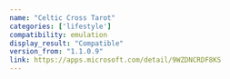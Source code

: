 ```yaml
---
name: "Celtic Cross Tarot"
categories: ['lifestyle']
compatibility: emulation
display_result: "Compatible"
version_from: "1.1.0.9"
link: https://apps.microsoft.com/detail/9WZDNCRDF8KS
---
```


